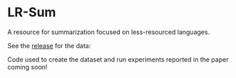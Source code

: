 # LR-Sum
A resource for summarization focused on less-resourced languages.

See the [release](https://github.com/bltlab/lr-sum/releases/tag/v1.0) for the data: 

Code used to create the dataset and run experiments reported in the paper coming soon! 

